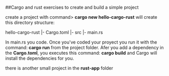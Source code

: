 
##Cargo and rust exercises to create and build a simple project

create a project with command> **cargo new hello-cargo-rust**
will create this directory structure:

hello-cargo-rust
|- Cargo.toml
|- src
  |- main.rs
  
In main.rs you code.
Once you've coded your proyect you run it with the command: **cargo run**
from the project folder.
Afer you add a dependency in the **Cargo.toml**, you executes this command: **cargo build**
and Cargo will install the dependencies for you.

there is another small project in the **rust-app** folder
